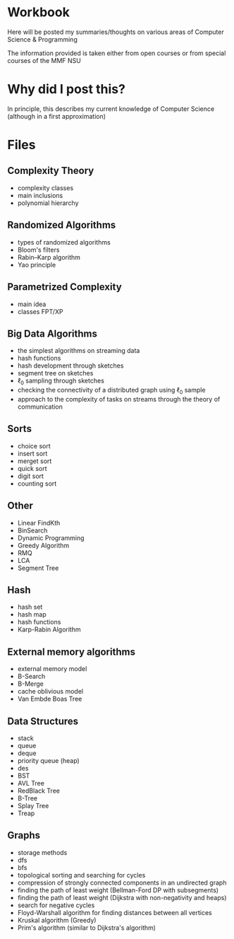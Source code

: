 # Workbook
Here will be posted my summaries/thoughts on various areas of Computer Science & Programming

The information provided is taken either from open courses or from special courses of the MMF NSU

# Why did I post this?

In principle, this describes my current knowledge of Computer Science (although in a first approximation)

# Files

## Complexity Theory

* complexity classes
* main inclusions
* polynomial hierarchy

## Randomized Algorithms

* types of randomized algorithms
* Bloom's filters
* Rabin–Karp algorithm
* Yao principle

## Parametrized Complexity

* main idea
* classes FPT/XP

## Big Data Algorithms

* the simplest algorithms on streaming data
* hash functions
* hash development through sketches
* segment tree on sketches
* $\ell_0$ sampling through sketches
* checking the connectivity of a distributed graph using $\ell_0$ sample
* approach to the complexity of tasks on streams through the theory of communication

## Sorts

* choice sort
* insert sort
* merget sort
* quick sort
* digit sort
* counting sort

## Other

* Linear FindKth
* BinSearch
* Dynamic Programming
* Greedy Algorithm
* RMQ
* LCA
* Segment Tree

## Hash

* hash set
* hash map
* hash functions
* Karp-Rabin Algorithm

## External memory algorithms

* external memory model
* B-Search
* B-Merge
* cache oblivious model
* Van Embde Boas Tree

## Data Structures

* stack
* queue
* deque
* priority queue (heap)
* des
* BST
* AVL Tree
* RedBlack Tree
* B-Tree
* Splay Tree
* Treap

## Graphs

* storage methods
* dfs
* bfs
* topological sorting and searching for cycles
* compression of strongly connected components in an undirected graph
* finding the path of least weight (Bellman-Ford DP with subsegments)
* finding the path of least weight (Dijkstra with non-negativity and heaps)
* search for negative cycles
* Floyd-Warshall algorithm for finding distances between all vertices
* Kruskal algorithm (Greedy)
* Prim's algorithm (similar to Dijkstra's algorithm)
